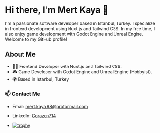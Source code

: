 # Hi there, I'm Mert Kaya 👋

I'm a passionate software developer based in Istanbul, Turkey. I specialize in frontend development using Nuxt.js and Tailwind CSS. In my free time, I also enjoy game development with Godot Engine and Unreal Engine. Welcome to my GitHub profile! 

## About Me

- 👨‍💻 Frontend Developer with Nuxt.js and Tailwind CSS.
- 🎮 Game Developer with Godot Engine and Unreal Engine (Hobbyist).
- 🌍 Based in Istanbul, Turkey.

### 📫 Contact Me

- Email: [mert.kaya.98@protonmail.com](mailto:mert.kaya.98@protonmail.com)
- LinkedIn: [Corazon714](https://www.linkedin.com/in/corazon714)

- [![trophy](https://github-profile-trophy.vercel.app/?username=corazon714)](https://github.com/ryo-ma/github-profile-trophy)
